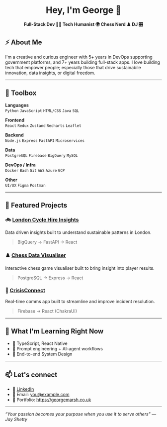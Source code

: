 <h1 align="center">Hey, I'm George 👋</h1>
<p align="center"> <strong>
  Full-Stack Dev 🧑‍💻 Tech Humanist 🌍 Chess Nerd ♟️ DJ 🎛️ </strong> 
</p>

## ⚡ About Me

I'm a creative and curious engineer with 5+ years in DevOps supporting government platforms, and 7+ years building full-stack apps. I love building tech that empower people; especially those that drive sustainabile innovation, data insights, or digital freedom.

---

## 🔧 Toolbox

**Languages**  
`Python` `JavaScript` `HTML/CSS`  `Java` `SQL`  

**Frontend**  
`React` `Redux` `Zustand` `Recharts` `Leaflet`

**Backend**  
`Node.js` `Express` `FastAPI` `Microservices`

**Data**  
`PostgreSQL` `Firebase` `BigQuery` `MySQL`

**DevOps / Infra**  
`Docker` `Bash` `Git` `AWS` `Azure` `GCP`

**Other**  
`UI/UX` `Figma` `Postman` 

---

## 🚀 Featured Projects

### 🚲 [London Cycle Hire Insights](https://github.com/georgemarsh1809/LondonCityBikeInsights)
Data driven insights built to understand sustainable patterns in London.   
> BigQuery → FastAPI → React   

### ♟️ [Chess Data Visualiser](https://github.com/georgemarsh1809/ChessDataVisualiser)
Interactive chess game visualiser built to bring insight into player results.  
> PostgreSQL → Express → React

### 💬 [CrisisConnect](https://github.com/georgemarsh1809/CrisisConnect)  
Real-time comms app built to streamline and improve incident resolution.  
> Firebase → React (ChakraUI) 

---

## 🌱 What I'm Learning Right Now

- 🚀 TypeScript, React Native
- 🧠 Prompt engineering + AI-agent workflows  
- 🎨 End-to-end System Design

---

## 📫 Let's connect

- 🧠 [LinkedIn](https://www.linkedin.com/in/georgemarsh1809/)  
- 💌 Email: you@example.com
- 📝 Portfolio: https://georgemarsh.co.uk

---

_“Your passion becomes your purpose when you use it to serve others" — Jay Shetty_



